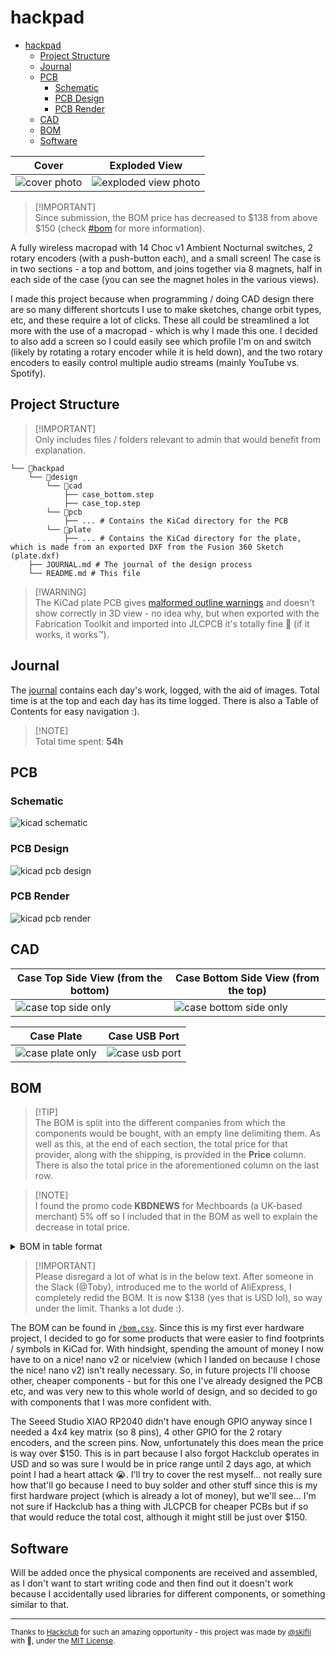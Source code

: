 # hackpad

- [hackpad](#hackpad)
  - [Project Structure](#project-structure)
  - [Journal](#journal)
  - [PCB](#pcb)
    - [Schematic](#schematic)
    - [PCB Design](#pcb-design)
    - [PCB Render](#pcb-render)
  - [CAD](#cad)
  - [BOM](#bom)
  - [Software](#software)

| Cover                            | Exploded View                                    |
| -------------------------------- | ------------------------------------------------ |
| ![cover photo](assets/cover.png) | ![exploded view photo](assets/exploded-view.jpg) |


> [!IMPORTANT]\
> Since submission, the BOM price has decreased to $138 from above $150 (check [#bom](#bom) for more information).

A fully wireless macropad with 14 Choc v1 Ambient Nocturnal switches, 2 rotary encoders (with a push-button each), and a small screen! The case is in two sections - a top and bottom, and joins together via 8 magnets, half in each side of the case (you can see the magnet holes in the various views).

I made this project because when programming / doing CAD design there are so many different shortcuts I use to make sketches, change orbit types, etc, and these require a lot of clicks. These all could be streamlined a lot more with the use of a macropad - which is why I made this one. I decided to also add a screen so I could easily see which profile I'm on and switch (likely by rotating a rotary encoder while it is held down), and the two rotary encoders to easily control multiple audio streams (mainly YouTube vs. Spotify).

## Project Structure

> [!IMPORTANT]\
> Only includes files / folders relevant to admin that would benefit from explanation.

```
└── 📁hackpad
    └── 📁design
        └── 📁cad
            ├── case_bottom.step
            ├── case_top.step
        └── 📁pcb
            ├── ... # Contains the KiCad directory for the PCB
        └── 📁plate
            ├── ... # Contains the KiCad directory for the plate, which is made from an exported DXF from the Fusion 360 Sketch (plate.dxf)
    ├── JOURNAL.md # The journal of the design process
    └── README.md # This file
```

> [!WARNING]\
> The KiCad plate PCB gives [malformed outline warnings](JOURNAL.md#20072025) and doesn't show correctly in 3D view - no idea why, but when exported with the Fabrication Toolkit and imported into JLCPCB it's totally fine 🗿 (if it works, it works™). 

## Journal

The [journal](JOURNAL.md) contains each day's work, logged, with the aid of images. Total time is at the top and each day has its time logged. There is also a Table of Contents for easy navigation :).

> [!NOTE]\
> Total time spent: **54h**

## PCB

### Schematic

![kicad schematic](assets/schematic.svg)

### PCB Design

![kicad pcb design](assets/pcb-design.svg)

### PCB Render

![kicad pcb render](assets/pcb-render.png)

## CAD

| Case Top Side View (from the bottom)                 | Case Bottom Side View (from the top)                       |
| ---------------------------------------------------- | ---------------------------------------------------------- |
| ![case top side only](assets/case-top-side-only.png) | ![case bottom side only](assets/case-bottom-side-only.png) |

| Case Plate                                     | Case USB Port                              |
| ---------------------------------------------- | ------------------------------------------ |
| ![case plate only](assets/case-plate-only.png) | ![case usb port](assets/case-usb-port.png) |

## BOM

> [!TIP]\
> The BOM is split into the different companies from which the components would be bought, with an empty line delimiting them. As well as this, at the end of each section, the total price for that provider, along with the shipping, is provided in the **Price** column. There is also the total price in the aforementioned column on the last row.

> [!NOTE]\
> I found the promo code **KBDNEWS** for Mechboards (a UK-based merchant) 5% off so I included that in the BOM as well to explain the decrease in total price.

<details closed>
<summary>BOM in table format</summary>

| Component                               | Description                    | Notes              | Qty | Price      | Shipping   | Provider   | Link                                                                                                               |
| --------------------------------------- | ------------------------------ | ------------------ | --- | ---------- | ---------- | ---------- | ------------------------------------------------------------------------------------------------------------------ |
| Kailh Choc Hotswap Sockets              | 10x V1 (Pack of 10)            |                    | 2   | £6.00      | £1.81      | Mechboards | [Link](https://mechboards.co.uk/products/kailh-choc-hotswap-sockets?variant=40427263754445)                        |
| DDC Choc (v1) PBT Blank Keycaps - White | 10x 1u White Keycaps           |                    | 1   | £4.50      | –          | Mechboards | [Link](https://mechboards.co.uk/products/ddc-choc-pbt-blank-keycaps?variant=47587896426701)                        |
| DDC Choc (v1) PBT Blank Keycaps - Black | 10x 1u Black Keycaps           |                    | 1   | £4.50      | –          | Mechboards | [Link](https://mechboards.co.uk/products/ddc-choc-pbt-blank-keycaps?variant=47405364576461)                        |
| lowprokb Choc (V1) Ambients Nocturnal   | 20x (2 packs of 10)            | Silent linear      | 2   | £19.00     | –          | Mechboards | [Link](https://mechboards.co.uk/products/lowprokb-ambients-silent-linear-nocturnal-choc-v1?variant=47588169908429) |
| KBDNEWS Promo Code                      | 5% off                         |                    | –   | –£0.94     | –          | –          | –                                                                                                                  |
| **Total (Mechboards)**                  |                                |                    |     | **£34.11** | *Included* |            |                                                                                                                    |
| nice!nano v2                            | Compatible board               |                    | 1   | £2.99      | £2.99      | AliExpress | [Link](https://www.aliexpress.com/item/1005006035267231.html)                                                      |
| nice!view                               | Compatible screen (no headers) |                    | 1   | £12.69     | –          | AliExpress | [Link](https://www.aliexpress.com/item/1005008115497843.html)                                                      |
| Header Pins                             | 50x 1x5 pins                   | For nice!view      | 1   | £1.15      | –          | AliExpress | [Link](https://www.aliexpress.com/item/4000988113226.html)                                                         |
| Tiny Disc Magnet                        | 100x 4x3mm                     | Case join          | 1   | £4.86      | £2.96      | AliExpress | [Link](https://www.aliexpress.com/item/1005009177139622.html)                                                      |
| SMT SOD-123 Diodes                      | 100x                           | For switches       | 1   | £1.11      | –          | AliExpress | [Link](https://www.aliexpress.com/item/4000685043735.html)                                                         |
| Heat Shrink Tubes                       | Mixed sizes                    | For wiring         | 1   | £1.35      | –          | AliExpress | [Link](https://www.aliexpress.com/item/1005008146302901.html)                                                      |
| JST PH Plug with Wire (M)               | 5x MALE 2P 100mm               | For battery wiring | 1   | £0.34      | £1.94      | AliExpress | [Link](https://www.aliexpress.com/item/1005008864177105.html)                                                      |
| JST PH Plug with Wire (F)               | 5x FEMALE 2P 100mm             | For battery wiring | 1   | £0.49      | £1.94      | AliExpress | [Link](https://www.aliexpress.com/item/1005008864177105.html)                                                      |
| Bumper Feet                             | 100x 5mm x 2mm                 | For base           | 1   | £1.59      | –          | AliExpress | [Link](https://www.aliexpress.com/item/1005004068119765.html)                                                      |
| **Total (AliExpress)**                  |                                |                    |     | **£34.59** | *Included* |            |                                                                                                                    |
| LiPo Battery                            | 150mAh 3.7V                    | Power source       | 1   | £4.50      | £7.80      | PiHut      | [Link](https://thepihut.com/products/150mah-3-7v-lipo-battery?variant=42388690993347)                              |
| SPDT Slide Switch                       | Breadboard-friendly            | On/off switch      | 1   | £0.80      | –          | PiHut      | [Link](https://thepihut.com/products/breadboard-friendly-spdt-slide-switch?variant=27740501649)                    |
| Rotary Encoder                          | + Extras                       | Input control      | 2   | £8.60      | –          | PiHut      | [Link](https://thepihut.com/products/rotary-encoder-extras?variant=27740417681)                                    |
| **Total (PiHut)**                       |                                |                    |     | **£21.70** | *Included* |            |                                                                                                                    |
| **TOTAL**                               |                                |                    |     | **£90.40** | *Included* |            |                                                                                                                    |


</details>

> [!IMPORTANT]\
> Please disregard a lot of what is in the below text. After someone in the Slack (@Toby), introduced me to the world of AliExpress, I completely redid the BOM. It is now $138 (yes that is USD lol), so way under the limit. Thanks a lot dude :).

The BOM can be found in [`/bom.csv`](bom.csv). Since this is my first ever hardware project, I decided to go for some products that were easier to find footprints / symbols in KiCad for. With hindsight, spending the amount of money I now have to on a nice! nano v2 or nice!view (which I landed on because I chose the nice! nano v2) isn't really necessary. So, in future projects I'll choose other, cheaper components - but for this one I've already designed the PCB etc, and was very new to this whole world of design, and so decided to go with components that I was more confident with.

The Seeed Studio XIAO RP2040 didn't have enough GPIO anyway since I needed a 4x4 key matrix (so 8 pins), 4 other GPIO for the 2 rotary encoders, and the screen pins. Now, unfortunately this does mean the price is way over $150. This is in part because I also forgot Hackclub operates in USD and so was sure I would be in price range until 2 days ago, at which point I had a heart attack 😭. I'll try to cover the rest myself... not really sure how that'll go because I need to buy solder and other stuff since this is my first hardware project (which is already a lot of money), but we'll see... I'm not sure if Hackclub has a thing with JLCPCB for cheaper PCBs but if so that would reduce the total cost, although it might still be just over $150.

## Software

Will be added once the physical components are received and assembled, as I don't want to start writing code and then find out it doesn't work because I accidentally used libraries for different components, or something similar to that.

---
<sub>Thanks to [Hackclub](https://hackclub.com) for such an amazing opportunity - this project was made by [@skifli](https://github.com/skifli) with 🩷, under the [MIT License](LICENSE).</sub>